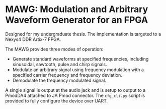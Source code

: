 # MAWG: Modulation and Arbitrary Waveform Generator for an FPGA

Designed for my undergraduate thesis. The implementation is targeted to a Nexys4 DDR Artix-7 FPGA.

The MAWG provides three modes of operation:

* Generate standard waveforms at specified frequencies, including sinusoidal, sawtooth, pulse and chirp signals.
* Modulate an arbitrary signal using frequency modulation with a specified carrier frequency and frequency deviation.
* Demodulate the frequency modulated signal.

A single signal is output at the audio jack and is setup to output to a PmodDA4 attached to JA Pmod connector. The `cfg_cli.py` script is provided to fully configure the device over UART.

